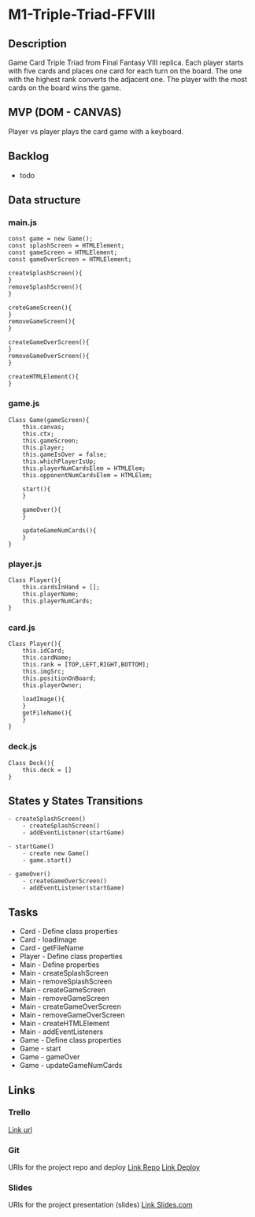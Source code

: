 # M1-Triple-Triad-FFVIII

## Description
Game Card Triple Triad from Final Fantasy VIII replica. Each player starts with five cards and places one card for each turn on the board. The one with the highest rank converts the adjacent one.
The player with the most cards on the board wins the game.



## MVP (DOM - CANVAS)
Player vs player plays the card game with a keyboard.


## Backlog
- todo


## Data structure
### main.js
```
const game = new Game();
const splashScreen = HTMLElement;
const gameScreen = HTMLElement;
const gameOverScreen = HTMLElement;

createSplashScreen(){
}
removeSplashScreen(){    
}

creteGameScreen(){
}
removeGameScreen(){    
}

createGameOverScreen(){
}
removeGameOverScreen(){    
}

createHTMLElement(){    
}
```
### game.js
```
Class Game(gameScreen){
    this.canvas;
    this.ctx;
    this.gameScreen;
    this.player;
    this.gameIsOver = false;
    this.whichPlayerIsUp;
    this.playerNumCardsElem = HTMLElem;
    this.opponentNumCardsElem = HTMLElem;

    start(){        
    }

    gameOver(){        
    }

    updateGameNumCards(){        
    }
}
```
### player.js
```
Class Player(){
    this.cardsInHand = [];
    this.playerName;
    this.playerNumCards;
}
```
### card.js
```
Class Player(){
    this.idCard;
    this.cardName;
    this.rank = [TOP,LEFT,RIGHT,BOTTOM];
    this.imgSrc;
    this.positionOnBoard;
    this.playerOwner;

    loadImage(){        
    }
    getFileName(){        
    }
}
```
### deck.js
```
Class Deck(){
    this.deck = []
}
```


## States y States Transitions
```
- createSplashScreen()
    - createSplashScreen()
    - addEventListener(startGame)

- startGame()
    - create new Game()
    - game.start()

- gameOver()
    - createGameOverScreen()
    - addEventListener(startGame)
```


## Tasks
- Card - Define class properties
- Card - loadImage
- Card - getFileName
- Player - Define class properties
- Main - Define properties
- Main - createSplashScreen
- Main - removeSplashScreen
- Main - createGameScreen
- Main - removeGameScreen
- Main - createGameOverScreen
- Main - removeGameOverScreen
- Main - createHTMLElement
- Main - addEventListeners
- Game - Define class properties
- Game - start
- Game - gameOver
- Game - updateGameNumCards



## Links


### Trello
[Link url](https://trello.com/b/IxegS0Ux/m1-triple-triad-ffviii)


### Git
URls for the project repo and deploy
[Link Repo](https://github.com/Silinde87/M1-Triple-Triad-FFVIII)
[Link Deploy](http://github.com)


### Slides
URls for the project presentation (slides)
[Link Slides.com](http://slides.com)
